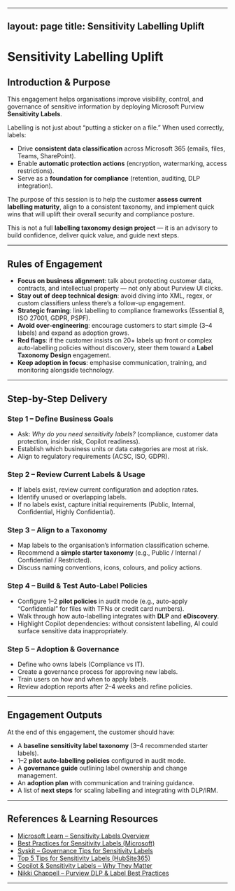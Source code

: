 
---
layout: page
title: Sensitivity Labelling Uplift
---
# Sensitivity Labelling Uplift

## Introduction & Purpose

This engagement helps organisations improve visibility, control, and governance of sensitive information by deploying Microsoft Purview **Sensitivity Labels**.  

Labelling is not just about “putting a sticker on a file.” When used correctly, labels:  
- Drive **consistent data classification** across Microsoft 365 (emails, files, Teams, SharePoint).  
- Enable **automatic protection actions** (encryption, watermarking, access restrictions).  
- Serve as a **foundation for compliance** (retention, auditing, DLP integration).  

The purpose of this session is to help the customer **assess current labelling maturity**, align to a consistent taxonomy, and implement quick wins that will uplift their overall security and compliance posture.  

This is not a full **labelling taxonomy design project** — it is an advisory to build confidence, deliver quick value, and guide next steps.

---

## Rules of Engagement

- **Focus on business alignment**: talk about protecting customer data, contracts, and intellectual property — not only about Purview UI clicks.  
- **Stay out of deep technical design**: avoid diving into XML, regex, or custom classifiers unless there’s a follow-up engagement.  
- **Strategic framing**: link labelling to compliance frameworks (Essential 8, ISO 27001, GDPR, PSPF).  
- **Avoid over-engineering**: encourage customers to start simple (3–4 labels) and expand as adoption grows.  
- **Red flags**: if the customer insists on 20+ labels up front or complex auto-labelling policies without discovery, steer them toward a **Label Taxonomy Design** engagement.  
- **Keep adoption in focus**: emphasise communication, training, and monitoring alongside technology.

---

## Step-by-Step Delivery

### Step 1 – Define Business Goals
- Ask: *Why do you need sensitivity labels?* (compliance, customer data protection, insider risk, Copilot readiness).  
- Establish which business units or data categories are most at risk.  
- Align to regulatory requirements (ACSC, ISO, GDPR).  

### Step 2 – Review Current Labels & Usage
- If labels exist, review current configuration and adoption rates.  
- Identify unused or overlapping labels.  
- If no labels exist, capture initial requirements (Public, Internal, Confidential, Highly Confidential).  

### Step 3 – Align to a Taxonomy
- Map labels to the organisation’s information classification scheme.  
- Recommend a **simple starter taxonomy** (e.g., Public / Internal / Confidential / Restricted).  
- Discuss naming conventions, icons, colours, and policy actions.  

### Step 4 – Build & Test Auto-Label Policies
- Configure 1–2 **pilot policies** in audit mode (e.g., auto-apply “Confidential” for files with TFNs or credit card numbers).  
- Walk through how auto-labelling integrates with **DLP** and **eDiscovery**.  
- Highlight Copilot dependencies: without consistent labelling, AI could surface sensitive data inappropriately.  

### Step 5 – Adoption & Governance
- Define who owns labels (Compliance vs IT).  
- Create a governance process for approving new labels.  
- Train users on how and when to apply labels.  
- Review adoption reports after 2–4 weeks and refine policies.  

---

## Engagement Outputs

At the end of this engagement, the customer should have:  
- A **baseline sensitivity label taxonomy** (3–4 recommended starter labels).  
- 1–2 **pilot auto-labelling policies** configured in audit mode.  
- A **governance guide** outlining label ownership and change management.  
- An **adoption plan** with communication and training guidance.  
- A list of **next steps** for scaling labelling and integrating with DLP/IRM.  

---

## References & Learning Resources

- [Microsoft Learn – Sensitivity Labels Overview](https://learn.microsoft.com/en-us/microsoft-365/compliance/sensitivity-labels)  
- [Best Practices for Sensitivity Labels (Microsoft)](https://learn.microsoft.com/en-us/purview/data-gov-best-practices-sensitivity-labels)  
- [Syskit – Governance Tips for Sensitivity Labels](https://www.syskit.com/governance-handbook/sensitivity-labels/best-practices-sensitivity-labels/)  
- [Top 5 Tips for Sensitivity Labels (HubSite365)](https://www.hubsite365.com/en-ww/crm-pages/my-top-5-tips-for-sensitivity-labels-in-microsoft-purview.htm)  
- [Copilot & Sensitivity Labels – Why They Matter](https://teamcopilot.nl/2025/02/15/building-a-sensitivity-labeling-strategy-for-microsoft-purview-protecting-data-in-the-age-of-copilot/)  
- [Nikki Chappell – Purview DLP & Label Best Practices](https://nikkichapple.com/microsoft-purview-dlp-best-practices/)  

---
